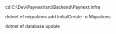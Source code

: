 cd C:\Dev\Paynext\src\Backend\Paynext.Infra

dotnet ef migrations add InitialCreate -o Migrations

dotnet ef database update